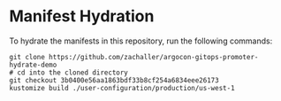 # Manifest Hydration

To hydrate the manifests in this repository, run the following commands:

```shell
git clone https://github.com/zachaller/argocon-gitops-promoter-hydrate-demo
# cd into the cloned directory
git checkout 3b0400e56aa1863bdf33b8cf254a6834eee26173
kustomize build ./user-configuration/production/us-west-1
```
